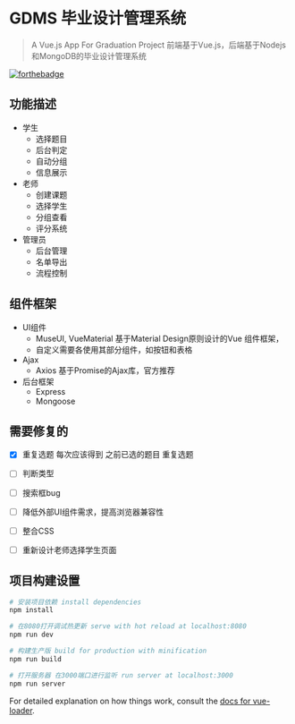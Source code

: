 # GDMS 毕业设计管理系统

> A Vue.js App For Graduation Project
> 前端基于Vue.js，后端基于Nodejs和MongoDB的毕业设计管理系统

[![forthebadge](http://forthebadge.com/images/badges/powered-by-electricity.svg)](http://forthebadge.com)


## 功能描述
+ 学生
    + 选择题目
    + 后台判定
    + 自动分组
    + 信息展示
+ 老师
    + 创建课题
    + 选择学生
    + 分组查看
    + 评分系统
+ 管理员 
    + 后台管理
    + 名单导出
    + 流程控制

## 组件框架 
+ UI组件
    + MuseUI, VueMaterial 基于Material Design原则设计的Vue 组件框架，
    + 自定义需要各使用其部分组件，如按钮和表格
+ Ajax
   + Axios 基于Promise的Ajax库，官方推荐
+ 后台框架
   + Express
   + Mongoose

## 需要修复的
+ [x] 重复选题 每次应该得到 之前已选的题目 重复选题
+ [ ] 判断类型
+ [ ] 搜索框bug
+ [ ] 降低外部UI组件需求，提高浏览器兼容性
+ [ ] 整合CSS
+ [ ] 重新设计老师选择学生页面


## 项目构建设置

``` bash
# 安装项目依赖 install dependencies 
npm install

# 在8080打开调试热更新 serve with hot reload at localhost:8080
npm run dev

# 构建生产版 build for production with minification
npm run build

# 打开服务器 在3000端口进行监听 run server at localhost:3000
npm run server
```
For detailed explanation on how things work, consult the [docs for vue-loader](http://vuejs.github.io/vue-loader).
